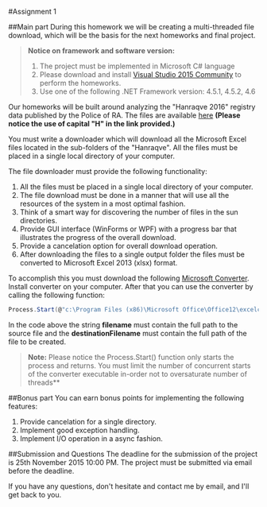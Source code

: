 #Assignment 1
 
##Main part
During this homework we will be creating a multi-threaded file download, which will be the basis for the next homeworks and final project.

> **Notice on framework and software version:**
> 1. The project must be implemented in Microsoft C# language
> 2. Please download and install [Visual Studio 2015 Community](https://www.visualstudio.com/en-us/downloads/download-visual-studio-vs.aspx "Vs2015 Community Download") to perform the homeworks.
> 3. Use one of the following .NET Framework version: 4.5.1, 4.5.2, 4.6
 
Our homeworks will be built around analyzing the "Hanraqve 2016" registry data published by the Police of RA.
The files are available [here](http://www.police.am/Hanraqve/ "here") **(Please notice the use of capital "H" in the link provided.)**
 
You must write a downloader which will download all the Microsoft Excel files located in the sub-folders of the "Hanraqve".
All the files must be placed in a single local directory of your computer.
 
The file downloader must provide the following functionality:

1. All the files must be placed in a single local directory of your computer.
2. The file download must be done in a manner that will use all the resources of the system in a most optimal fashion.
3. Think of a smart way for discovering the number of files in the sun directories.
4. Provide GUI interface (WinForms or WPF) with a progress bar that illustrates the progress of the overall download.
5. Provide a cancelation option for overall download operation.
6. After downloading the files to a single output folder the files must be converted to Microsoft Excel 2013 (xlsx) format.

To accomplish this you must download the following [Microsoft Converter](https://www.microsoft.com/en-US/download/details.aspx?id=3 "Microsoft Converter"). Install converter on your computer. After that you can use the converter by calling the following function:
```C#
Process.Start(@"c:\Program Files (x86)\Microsoft Office\Office12\excelcnv.exe", string.Format(@" -nme -oice {0} {1}", filename, destinationFilename))
```
In the code above the string **filename** must contain the full path to the source file and the **destinationFilename** must contain the full path of the file to be created.

> **Note:**
>Please notice the Process.Start() function only starts the process and returns. You must limit the number of concurrent starts of the converter executable in-order not to oversaturate number of threads**


##Bonus part
You can earn bonus points for implementing the following features:
1. Provide cancelation for a single directory.
2. Implement good exception handling.
3. Implement I/O operation in a async fashion.

##Submission and Questions
The deadline for the submission of the project is 25th November 2015 10:00 PM. The project must be submitted via email before the deadline. 

If you have any questions, don't hesitate and contact me by email, and I'll get back to you.
 

